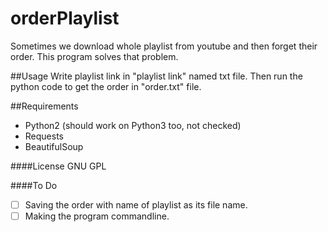 # orderPlaylist
Sometimes we download whole playlist from youtube and then forget their order. 
This program solves that problem.

##Usage
Write playlist link in "playlist link" named txt file. Then run the python code to get the order in "order.txt" file.

##Requirements
- Python2 (should work on Python3 too, not checked)
- Requests
- BeautifulSoup

####License
GNU GPL

####To Do
- [ ] Saving the order with name of playlist as its file name.
- [ ] Making the program commandline.
